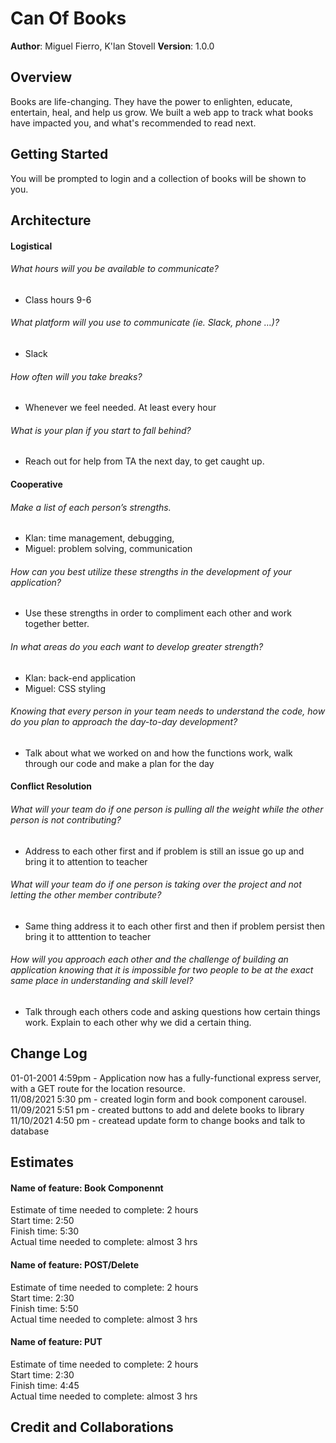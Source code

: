 # Can Of Books

**Author**: Miguel Fierro, K'lan Stovell
**Version**: 1.0.0 

## Overview
<!-- Provide a high level overview of what this application is and why you are building it, beyond the fact that it's an assignment for this class. (i.e. What's your problem domain?) -->


Books are life-changing. They have the power to enlighten, educate, entertain, heal, and help us grow. We built a web app to track what books have impacted you, and what's recommended to read next.

## Getting Started
<!-- What are the steps that a user must take in order to build this app on their own machine and get it running? -->
You will be prompted to login and a collection of books will be shown to you.

## Architecture
<!-- Provide a detailed description of the application design. What technologies (languages, libraries, etc) you're using, and any other relevant design information. -->

#### Logistical 
###### What hours will you be available to communicate?
- Class hours 9-6 
###### What platform will you use to communicate (ie. Slack, phone …)?
- Slack  
###### How often will you take breaks? 
- Whenever we feel needed. At least every hour 
###### What is your plan if you start to fall behind?  
- Reach out for help from TA the next day, to get caught up.  

#### Cooperative 

######  Make a list of each person’s strengths. <br>
- Klan: time management, debugging,  
- Miguel: problem solving, communication 
######  How can you best utilize these strengths in the development of your application?  <br>
- Use these strengths in order to compliment each other and work together better. 
######  In what areas do you each want to develop greater strength?  <br>
- Klan: back-end application <br>
- Miguel: CSS styling  
###### Knowing that every person in your team needs to understand the code, how do you plan to approach the day-to-day development? 
- Talk about what we worked on and how the functions work, walk through our code and make a plan for the day 

#### Conflict Resolution 
###### What will your team do if one person is pulling all the weight while the other person is not contributing? 
- Address to each other first and if problem is still an issue go up and bring it to attention to teacher 
###### What will your team do if one person is taking over the project and not letting the other member contribute? 
- Same thing address it to each other first and then if problem persist then bring it to atttention to teacher 
###### How will you approach each other and the challenge of building an application knowing that it is impossible for two people to be at the exact same place in understanding and skill level? 
- Talk through each others code and asking questions how certain things work. Explain to each other why we did a certain thing. 


## Change Log


01-01-2001 4:59pm - Application now has a fully-functional express server, with a GET route for the location resource. <br>
11/08/2021 5:30 pm - created login form and book component carousel. <br>
11/09/2021 5:51 pm - created buttons to add and delete books to library <br>
11/10/2021 4:50 pm - createad update form to change books and talk to database <br>

## Estimates
<!-- See below -->

#### Name of feature: Book Componennt <br>
Estimate of time needed to complete: 2 hours<br>
Start time: 2:50 <br>
Finish time: 5:30 <br>
Actual time needed to complete: almost 3 hrs <br>
#### Name of feature: POST/Delete <br>
Estimate of time needed to complete: 2 hours<br>
Start time: 2:30 <br>
Finish time: 5:50 <br>
Actual time needed to complete: almost 3 hrs <br>
#### Name of feature: PUT <br>
Estimate of time needed to complete: 2 hours<br>
Start time: 2:30 <br>
Finish time: 4:45 <br>
Actual time needed to complete: almost 3 hrs <br>


## Credit and Collaborations
<!-- Give credit (and a link) to other people or resources that helped you build this application. -->


